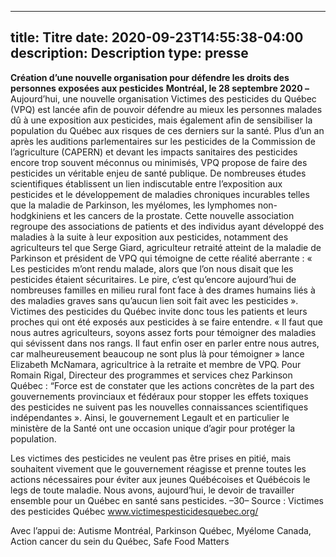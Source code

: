 ---
title: Titre
date: 2020-09-23T14:55:38-04:00
description: Description
type: presse
----

**Création d’une nouvelle organisation pour défendre les droits des personnes exposées aux pesticides**
**Montréal, le 28 septembre 2020 –** 
Aujourd’hui, une nouvelle organisation Victimes des pesticides du Québec (VPQ) est lancée afin de pouvoir défendre au mieux les personnes malades dû à une exposition aux pesticides, mais également afin de sensibiliser la population du Québec aux risques de ces derniers sur la santé. 
Plus d’un an après les auditions parlementaires sur les pesticides de la Commission de l’agriculture (CAPERN) et devant les impacts sanitaires des pesticides encore trop souvent méconnus ou minimisés, VPQ propose de faire des pesticides un véritable enjeu de santé publique. 
De nombreuses études scientifiques établissent un lien indiscutable entre l’exposition aux pesticides et le développement de maladies chroniques incurables telles que la maladie de Parkinson, les myélomes, les lymphomes non-hodgkiniens et les cancers de la prostate.
Cette nouvelle association regroupe des associations de patients et des individus ayant développé des maladies à la suite à leur exposition aux pesticides, notamment des agriculteurs tel que Serge Giard, agriculteur retraité atteint de la maladie de Parkinson et président de VPQ qui témoigne de cette réalité aberrante :  « Les pesticides m’ont rendu malade, alors que l’on nous disait que les pesticides étaient sécuritaires. Le pire, c’est qu’encore aujourd’hui de nombreuses familles en milieu rural font face à des drames humains liés à des maladies graves sans qu’aucun lien soit fait avec les pesticides ».
Victimes des pesticides du Québec invite donc tous les patients et leurs proches qui ont été exposés aux pesticides à se faire entendre. « Il faut que nous autres agriculteurs, soyons assez forts pour témoigner des maladies qui sévissent dans nos rangs. Il faut enfin oser en parler entre nous autres, car malheureusement beaucoup ne sont plus là pour témoigner » lance Elizabeth McNamara, agricultrice à la retraite et membre de VPQ. 
Pour Romain Rigal, Directeur des programmes et services chez Parkinson Québec : “Force est de constater que les actions concrètes de la part des gouvernements provinciaux et fédéraux pour stopper les effets toxiques des pesticides ne suivent pas les nouvelles connaissances scientifiques indépendantes ». Ainsi, le gouvernement Legault et en particulier le ministère de la Santé ont une occasion unique d’agir pour protéger la population.

Les victimes des pesticides ne veulent pas être prises en pitié, mais souhaitent vivement que le gouvernement réagisse et prenne toutes les actions nécessaires pour éviter aux jeunes Québécoises et Québécois le legs de toute maladie. Nous avons, aujourd’hui, le devoir de travailler ensemble pour un Québec en santé sans pesticides.
                                                                              –30–
Source : Victimes des pesticides Québec www.victimespesticidesquebec.org/

Avec l’appui de: Autisme Montréal, Parkinson Québec, Myélome Canada, Action cancer du sein du Québec, Safe Food Matters
